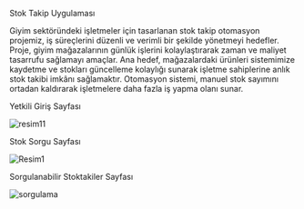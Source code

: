Stok Takip Uygulaması

Giyim sektöründeki işletmeler için tasarlanan stok takip otomasyon projemiz, iş süreçlerini düzenli ve verimli bir şekilde yönetmeyi hedefler. Proje, giyim mağazalarının günlük işlerini kolaylaştırarak zaman ve maliyet tasarrufu sağlamayı amaçlar. Ana hedef, mağazalardaki ürünleri sistemimize kaydetme ve stokları güncelleme kolaylığı sunarak işletme sahiplerine anlık stok takibi imkânı sağlamaktır. Otomasyon sistemi, manuel stok sayımını ortadan kaldırarak işletmelere daha fazla iş yapma olanı sunar.

Yetkili Giriş Sayfası

![resim11](https://github.com/user-attachments/assets/f94ecc35-f7eb-49a8-bc75-5aed74e8f634)


Stok Sorgu Sayfası

![Resim1](https://github.com/user-attachments/assets/a0622e6e-b888-4671-936d-d91b9cba2fe3)


Sorgulanabilir Stoktakiler Sayfası


![sorgulama](https://github.com/user-attachments/assets/bd1f29dc-416e-4214-a8b8-4e1d6b8d0c56)
